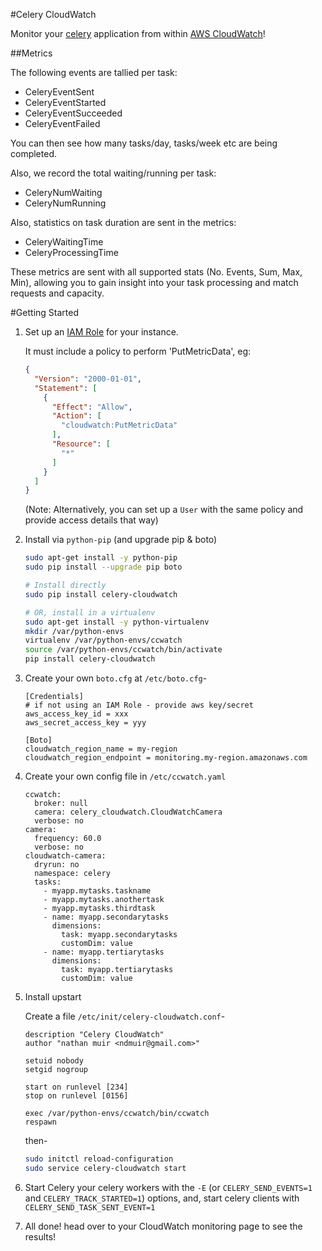 #Celery CloudWatch

Monitor your [celery](http://www.celeryproject.org/) application from within [AWS CloudWatch](http://aws.amazon.com/cloudwatch/)!

##Metrics

The following events are tallied per task:

 * CeleryEventSent
 * CeleryEventStarted
 * CeleryEventSucceeded
 * CeleryEventFailed

You can then see how many tasks/day, tasks/week etc are being completed.

Also, we record the total waiting/running per task:

 * CeleryNumWaiting
 * CeleryNumRunning

Also, statistics on task duration are sent in the metrics:

 * CeleryWaitingTime
 * CeleryProcessingTime

These metrics are sent with all supported stats (No. Events, Sum, Max, Min), allowing you to gain insight into your task processing and match requests and capacity.


#Getting Started

1. Set up an [IAM Role](http://docs.aws.amazon.com/AWSEC2/latest/UserGuide/iam-roles-for-amazon-ec2.html) for your instance.

    It must include a policy to perform 'PutMetricData', eg:

    ```json
    {
      "Version": "2000-01-01",
      "Statement": [
        {
          "Effect": "Allow",
          "Action": [
            "cloudwatch:PutMetricData"
          ],
          "Resource": [
            "*"
          ]
        }
      ]
    }

    ```

    (Note: Alternatively, you can set up a `User` with the same policy and provide access details that way)

2. Install via `python-pip` (and upgrade pip & boto)

    ```sh
    sudo apt-get install -y python-pip
    sudo pip install --upgrade pip boto

    # Install directly
    sudo pip install celery-cloudwatch

    # OR, install in a virtualenv
    sudo apt-get install -y python-virtualenv
    mkdir /var/python-envs
    virtualenv /var/python-envs/ccwatch
    source /var/python-envs/ccwatch/bin/activate
    pip install celery-cloudwatch
    ```

3. Create your own `boto.cfg` at `/etc/boto.cfg`-

    ```
    [Credentials]
    # if not using an IAM Role - provide aws key/secret
    aws_access_key_id = xxx
    aws_secret_access_key = yyy

    [Boto]
    cloudwatch_region_name = my-region
    cloudwatch_region_endpoint = monitoring.my-region.amazonaws.com

    ```

4. Create your own config file in `/etc/ccwatch.yaml`

    ```
    ccwatch:
      broker: null
      camera: celery_cloudwatch.CloudWatchCamera
      verbose: no
    camera:
      frequency: 60.0
      verbose: no
    cloudwatch-camera:
      dryrun: no
      namespace: celery
      tasks:
        - myapp.mytasks.taskname
        - myapp.mytasks.anothertask
        - myapp.mytasks.thirdtask
        - name: myapp.secondarytasks
          dimensions:
            task: myapp.secondarytasks
            customDim: value
        - name: myapp.tertiarytasks
          dimensions:
            task: myapp.tertiarytasks
            customDim: value

    ```

5. Install upstart

    Create a file `/etc/init/celery-cloudwatch.conf`-

    ```
    description "Celery CloudWatch"
    author "nathan muir <ndmuir@gmail.com>"

    setuid nobody
    setgid nogroup

    start on runlevel [234]
    stop on runlevel [0156]

    exec /var/python-envs/ccwatch/bin/ccwatch
    respawn
    ```

    then-

    ```sh
    sudo initctl reload-configuration
    sudo service celery-cloudwatch start
    ```


6. Start Celery your celery workers with the `-E` (or `CELERY_SEND_EVENTS=1` and `CELERY_TRACK_STARTED=1`) options, and, start celery clients with `CELERY_SEND_TASK_SENT_EVENT=1`

7. All done! head over to your CloudWatch monitoring page to see the results!
